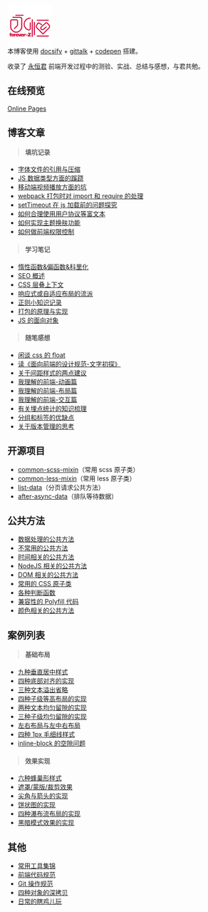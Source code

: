 <p></p>

<img src="favicon.png" width="100" style="margin:-4em 0 -1.5em" />

本博客使用 [docsify](https://docsify.js.org/#/?id=docsify) + [gittalk](https://github.com/gitalk/gitalk) + [codepen](https://codepen.io/forever-z-133/collections/popular/) 搭建。

收录了 [永恒君](https://github.com/forever-z-133) 前端开发过程中的测验、实战、总结与感想，与君共勉。

## 在线预览

[Online Pages](https://forever-z-133.github.io/demo-preview/)

## 博客文章

> #### 填坑记录

- [字体文件的引用与压缩](https://forever-z-133.github.io/demo-preview/#/./articles/topic/methods-of-custom-font-family.md)
- [JS 数据类型方面的蹊跷](https://forever-z-133.github.io/demo-preview/#/./articles/topic/strangeness-of-javascript-data-type.md)
- [移动端视频播放方面的坑](https://forever-z-133.github.io/demo-preview/#/./articles/topic/strangeness-of-playing-video-in-web.md)
- [webpack 打包时对 import 和 require 的处理](https://forever-z-133.github.io/demo-preview/#/./articles/topic/require-async-in-webpack.md)
- [setTimeout 在 js 加载前的问题探究](https://forever-z-133.github.io/demo-preview/#/./articles/topic/strangeness-between-script-load-and-timeout.md)
- [如何合理使用用户协议等富文本](https://forever-z-133.github.io/demo-preview/#/./articles/topic/reasonable-use-rich-text.md)
- [如何实现主题换肤功能](https://forever-z-133.github.io/demo-preview/#/./articles/topic/methods-of-custom-style-theme.md)
- [如何做前端权限控制](https://forever-z-133.github.io/demo-preview/#/./articles/topic/methods-of-auth-control.md)

> #### 学习笔记

- [惰性函数&偏函数&科里化](https://forever-z-133.github.io/demo-preview/#/./articles/study/currying-function.md)
- [SEO 概述](https://forever-z-133.github.io/demo-preview/#/./articles/study/summary-of-seo.md)
- [CSS 层叠上下文](https://forever-z-133.github.io/demo-preview/#/./articles/study/css-stacking-context.md)
- [响应式或自适应布局的流派](https://forever-z-133.github.io/demo-preview/#/./articles/study/school-of-media-resize.md)
- [正则小知识记录](https://forever-z-133.github.io/demo-preview/#/./articles/study/some-tips-of-regexp.md)
- [打包的原理与实现](https://forever-z-133.github.io/demo-preview/#/./articles/study/principle-of-webpack.md)
- [JS 的面向对象](https://forever-z-133.github.io/demo-preview/#/./articles/study/oop-in-javascript.md)

> #### 随笔感想

- [闲谈 css 的 float](https://forever-z-133.github.io/demo-preview/#/./articles/minds/bullshit-about-css-float.md)
- [读《面向前端的设计规范-文字初探》](https://forever-z-133.github.io/demo-preview/#/./articles/minds/impressions-about-design-specification.md)
- [关于间距样式的两点建议](https://forever-z-133.github.io/demo-preview/#/./articles/minds/suggestion-about-css-spacing.md)
- [我理解的前端-动画篇](https://forever-z-133.github.io/demo-preview/#/./articles/minds/my-understanding-of-animation.md)
- [我理解的前端-布局篇](https://forever-z-133.github.io/demo-preview/#/./articles/minds/my-understanding-of-layout.md)
- [我理解的前端-交互篇](https://forever-z-133.github.io/demo-preview/#/./articles/minds/my-understanding-of-ux.md)
- [有关埋点统计的知识梳理](https://forever-z-133.github.io/demo-preview/#/./articles/minds/summary-of-event-tracking.md)
- [分组和标签的优缺点](https://forever-z-133.github.io/demo-preview/#/./articles/minds/difference-between-group-and-tag.md)
- [关于版本管理的思考](https://forever-z-133.github.io/demo-preview/#/./articles/minds/think-about-branch-manager.md)

## 开源项目

- [common-scss-mixin](https://www.npmjs.com/package/common-scss-mixin)（常用 scss 原子类）
- [common-less-mixin](https://www.npmjs.com/package/common-less-mixin)（常用 less 原子类）
- [list-data](https://www.npmjs.com/package/list-data)（分页请求公共方法）
- [after-async-data](https://www.npmjs.com/package/after-async-data)（排队等待数据）

## 公共方法

- [数据处理的公共方法](https://forever-z-133.github.io/demo-preview/#/./pages/function/someFunction.md)
- [不常用的公共方法](https://forever-z-133.github.io/demo-preview/#/./pages/function/otherFunction.md)
- [时间相关的公共方法](https://forever-z-133.github.io/demo-preview/#/./pages/function/dateFunction.md)
- [NodeJS 相关的公共方法](https://forever-z-133.github.io/demo-preview/#/./pagesfunction//nodeFunction.md)
- [DOM 相关的公共方法](https://forever-z-133.github.io/demo-preview/#/./pages/function/domFunction.md)
- [常用的 CSS 原子类](https://forever-z-133.github.io/demo-preview/#/./pages/function/someCSS.md)
- [各种判断函数](https://forever-z-133.github.io/demo-preview/#/./pages/function/someRegExp.md)
- [兼容性的 Polyfill 代码](https://forever-z-133.github.io/demo-preview/#/./pages/function/polyfillFunction.md)
- [颜色相关的公共方法](https://forever-z-133.github.io/demo-preview/#/./pages/function/colorFunction.md)

## 案例列表

> #### 基础布局

- [九种垂直居中样式](https://forever-z-133.github.io/demo-preview/#/./pages/layout/vertical-center.md)
- [四种底部对齐的实现](https://forever-z-133.github.io/demo-preview/#/./pages/layout/child-align-bottom.md)
- [三种文本溢出省略](https://forever-z-133.github.io/demo-preview/#/./pages/layout/text-overflow.md)
- [四种子级等高布局的实现](https://forever-z-133.github.io/demo-preview/#/./pages/layout/child-same-height.md)
- [两种文本均匀留隙的实现](https://forever-z-133.github.io/demo-preview/#/./pages/layout/text-align-justify.md)
- [三种子级均匀留隙的实现](https://forever-z-133.github.io/demo-preview/#/./pages/layout/child-align-justify.md)
- [左右布局与左中右布局](https://forever-z-133.github.io/demo-preview/#/./pages/layout/left-right-layout.md)
- [四种 1px 毛细线样式](https://forever-z-133.github.io/demo-preview/#/./pages/layout/1px-border.md)
- [inline-block 的空隙问题](https://forever-z-133.github.io/demo-preview/#/./pages/layout/inline-block-spacing.md)

> #### 效果实现

- [六种蜂巢形样式](https://forever-z-133.github.io/demo-preview/#/./pages/effect/honeycomb.md)
- [遮罩/蒙版/裁剪效果](https://forever-z-133.github.io/demo-preview/#/./pages/effect/css-mask.md)
- [尖角与箭头的实现](https://forever-z-133.github.io/demo-preview/#/./pages/effect/css-arrow.md)
- [饼状图的实现](https://forever-z-133.github.io/demo-preview/#/./pages/effect/css-pie.md)
- [四种瀑布流布局的实现](https://forever-z-133.github.io/demo-preview/#/./pages/effect/masonry.md)
- [黑暗模式效果的实现](https://forever-z-133.github.io/demo-preview/#/./pages/effect/dark-mode.md)

## 其他

- [常用工具集锦](https://forever-z-133.github.io/demo-preview/#/./pages/others/tools.md)
- [前端代码规范](https://forever-z-133.github.io/demo-preview/#/./pages/doc/前端代码规范.md)
- [Git 操作规范](https://forever-z-133.github.io/demo-preview/#/./pages/doc/Git%20操作规范.md)
- [四种对象的深拷贝](https://forever-z-133.github.io/demo-preview/#/./pages/others/deep-clone.md)
- [日常的瞎鸡儿玩](https://forever-z-133.github.io/demo-preview/#/./pages/others/others.md)
